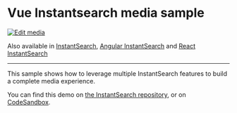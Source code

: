 # Vue Instantsearch media sample

[![Edit media](https://codesandbox.io/static/img/play-codesandbox.svg)](https://codesandbox.io/s/github/algolia/doc-code-samples/tree/master/vue-instantsearch/media)

Also available in [InstantSearch](../../instantsearch.js/media/), [Angular InstantSearch](../../angular-instantsearch/media/) and [React InstantSearch](../../react-instantsearch/media/)

---

This sample shows how to leverage multiple InstantSearch features to build a complete media experience.

You can find this demo on [the InstantSearch repository](https://github.com/algolia/instantsearch/tree/master/examples/vue/media), or on [CodeSandbox](https://codesandbox.io/s/github/algolia/instantsearch/tree/master/examples/vue/media).
